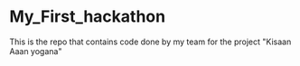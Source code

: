 # My_First_hackathon
This is the repo that contains code done by my team for the project "Kisaan Aaan yogana"
